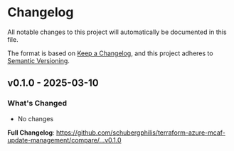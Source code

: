 # Changelog

All notable changes to this project will automatically be documented in this file.

The format is based on [Keep a Changelog](https://keepachangelog.com/en/1.0.0/), and this project adheres to [Semantic Versioning](https://semver.org/spec/v2.0.0.html).

## v0.1.0 - 2025-03-10

### What's Changed

* No changes

**Full Changelog**: https://github.com/schubergphilis/terraform-azure-mcaf-update-management/compare/...v0.1.0

